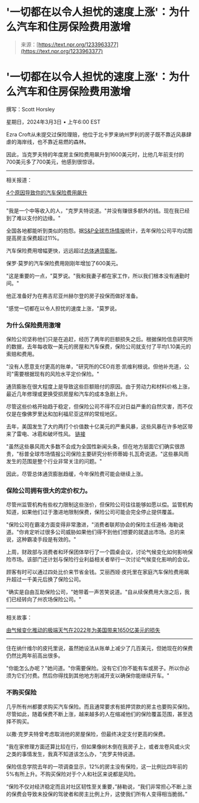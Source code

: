 <!--yml

category: 未分类

date: 2024-05-27 14:33:56

-->

# '一切都在以令人担忧的速度上涨'：为什么汽车和住房保险费用激增

> 来源：[https://text.npr.org/1233963377](https://text.npr.org/1233963377)

# '一切都在以令人担忧的速度上涨'：为什么汽车和住房保险费用激增

撰写：Scott Horsley

星期日，2024年3月3日 • 上午6:00 EST

Ezra Croft从未提交过保险理赔，他位于北卡罗来纳州罗利的房子既不靠近风暴肆虐的海岸线，也不靠近易燃的森林。

因此，当克罗夫特的年度房主保险费用飙升到1600美元时，比他几年前支付的700美元多了700美元，他感到很惊讶。

* * *

相关报道：

[4个原因导致你的汽车保险费用飙升](/1199032000)

* * *

"我是一个中等收入的人，"克罗夫特说道。"并没有赚很多额外的钱。现在我已经到了难以支付的边缘。"

全国各地都能听到类似的抱怨。据[S&P全球市场情报](https://www.spglobal.com/marketintelligence/en/news-insights/latest-news-headlines/us-homeowners-insurance-rates-jump-by-double-digits-in-2023-80057804)统计，去年保险公司平均试图提高房主保费超过11%。

汽车保险费用增幅更快，远远超过[总体通货膨胀](/2024/02/13/1231221294/inflation-in-january-was-higher-than-forecasted)。

保罗·莫罗的汽车保险费用刚刚年增加了600美元。

"这是重要的一点，"莫罗说。"我和我妻子都在家工作，所以我们根本没有通勤时间。"

他正准备好为在弗吉尼亚州赫尔登的房子投保而做好准备。

"感觉一切都在以令人担忧的速度上涨，"莫罗说。

### 为什么保险费用激增

保险公司坚称他们只是在追赶，经历了两年的巨额损失之后。根据保险信息研究所的数据，去年每收取一美元的房屋和汽车保费，保险公司就支付了平均1.10美元的索赔和费用。

"没有人愿意支付更高的账单，"研究所的CEO肖恩·凯维利根说。但他补充道，公司"需要根据现有的风险水平定价保险。"

通货膨胀在很大程度上是导致这些巨额赔付的原因。由于劳动力和材料价格上涨，最近几年修理或更换受损房屋和汽车的成本急剧上升。

尽管这些价格开始趋于稳定，但保险公司不得不应对日益严重的自然灾害，而不仅仅是在像佛罗里达和加利福尼亚这样的常规地区。

去年，美国发生了大约两打个价值数十亿美元的严重风暴，这些风暴在许多地区带来了雷电、冰雹和破坏性风。 [链接](https://www.ncei.noaa.gov/access/billions/events/US/1980-2023?disasters%5B%5D=all-disasters)

"虽然这些暴风雨大多数不会成为全国性新闻头条，但在地方层面它们确实很昂贵，"标普全球市场情报公司保险主要研究分析师蒂姆·扎瓦奇说道。"这些暴风雨发生的范围是整个行业非常关注的问题。"

因此，尽管总体通货膨胀趋缓，今年保险费可能会继续上涨。

### 保险公司拥有很大的定价权力。

尽管州监管机构有些权力限制这些涨价，但保险公司往往能够如愿以偿。监管机构知道，如果他们过于激进地限制保费，保险公司可能会完全停止提供覆盖。

"保险公司在霸凌方面变得非常激进，"消费者联邦协会的保险主任道格·海勒说道。"你肯定听过很多公司威胁如果他们得不到他们想要的就退出市场。总的来说，这种霸凌手段是有效的。"

上周，财政部与消费者和环保团体举行了一个圆桌会议，讨论气候变化如何影响保险市场。该部门还计划与保险行业利益相关者举行一次讨论气候变化影响的会议。

顾客有时可以通过四处比价来节省金钱。艾丽西娅·皮托里在家庭汽车保险费用飙升超过一千美元后换了保险公司。

"确实是自由互助保险公司，"她带着一声苦笑说道。"自从续保费用大涨之后，我们已经转向了州农场保险公司。"

* * *

相关故事：

[由气候变化推动的极端天气在2022年为美国带来1650亿美元的损失](/1147986096)

* * *

住在纳什维尔的皮托里说，虽然她设法从账单上减少了几百美元，但她现在的保费仍然比两年前高出很多。

"你能怎么办呢？"她问道。"你需要保险。没有它们你不能有车或房子。所以你必须为它们付费。然后你得找到其他地方削减开支以确保你能继续开车。"

### 不购买保险

几乎所有州都要求购买汽车保险。而且通常要求有抵押贷款的房主也要购买保险。尽管如此，随着保费不断上涨，越来越多的人在缩减他们的保险覆盖范围，甚至选择不购买。

以撒·克罗夫特曾考虑取消他的房屋保险，但最终决定支付更高的保费。

"我在家修理方面还算比较在行，但如果像树木倒在我房子上，或者龙卷风或火灾之类的事情发生，我真不知道该怎么办，"克罗夫特说道。

保险信息学院去年的一项调查显示，12%的房主没有保险，这一比例比四年前的5%有所上升。不购买保险对于个人和社区来说都是风险。

“保险不仅对经济稳定而且对社区韧性至关重要，”赫勒说，“我们非常担心不断上涨的保费会导致未投保的驾驶者和房主比例上升，这使我们所有人变得相当脆弱。”
